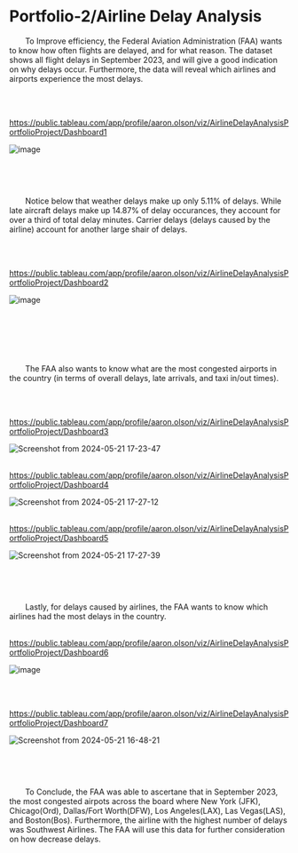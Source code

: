 # Portfolio-2/Airline Delay Analysis

&ensp;&thinsp;&ensp;&thinsp;&ensp;&thinsp;To Improve efficiency, the Federal Aviation Administration (FAA) wants to know how often flights are delayed, and for what reason.
The dataset shows all flight delays in September 2023, and will give a good indication on why delays occur.  Furthermore, the data will reveal which airlines and airports experience the most delays.

&nbsp;

&ensp;&thinsp;&ensp;&thinsp;&ensp;&thinsp;https://public.tableau.com/app/profile/aaron.olson/viz/AirlineDelayAnalysisPortfolioProject/Dashboard1

![image](https://github.com/A-Olson8/Portfolio-3/assets/95314634/0fd3f347-75e7-42ea-986c-73b9c64c510b)

&nbsp;

&nbsp;

&ensp;&thinsp;&ensp;&thinsp;&ensp;&thinsp;Notice below that weather delays make up only 5.11% of delays.  While late aircraft delays make up 14.87% of delay occurances, they account for over a third of total delay minutes.  Carrier delays (delays caused by the airline) account for another large shair of delays.

&nbsp;

&ensp;&thinsp;&ensp;&thinsp;&ensp;&thinsp;https://public.tableau.com/app/profile/aaron.olson/viz/AirlineDelayAnalysisPortfolioProject/Dashboard2

![image](https://github.com/A-Olson8/Portfolio-3/assets/95314634/a90ca7c4-babc-42a3-84f8-75f3c9007b00)

&nbsp;

&nbsp;

&nbsp;

&ensp;&thinsp;&ensp;&thinsp;&ensp;&thinsp;The FAA also wants to know what are the most congested airports in the country (in terms of overall delays, late arrivals, and taxi in/out times).

&nbsp;

&ensp;&thinsp;&ensp;&thinsp;&ensp;&thinsp;https://public.tableau.com/app/profile/aaron.olson/viz/AirlineDelayAnalysisPortfolioProject/Dashboard3

![Screenshot from 2024-05-21 17-23-47](https://github.com/A-Olson8/Portfolio-2/assets/95314634/e551d55a-21a1-4c09-ba45-d41be4374451)

&ensp;&thinsp;&ensp;&thinsp;&ensp;&thinsp;https://public.tableau.com/app/profile/aaron.olson/viz/AirlineDelayAnalysisPortfolioProject/Dashboard4

![Screenshot from 2024-05-21 17-27-12](https://github.com/A-Olson8/Portfolio-2/assets/95314634/21479bfd-ae12-422f-a578-2f2687644844)

&ensp;&thinsp;&ensp;&thinsp;&ensp;&thinsp;https://public.tableau.com/app/profile/aaron.olson/viz/AirlineDelayAnalysisPortfolioProject/Dashboard5

![Screenshot from 2024-05-21 17-27-39](https://github.com/A-Olson8/Portfolio-2/assets/95314634/b44208e8-fd31-4422-a4ec-83a1d20b285a)

&nbsp;

&nbsp;

&ensp;&thinsp;&ensp;&thinsp;&ensp;&thinsp;Lastly, for delays caused by airlines, the FAA wants to know which airlines had the most delays in the country.

&ensp;&thinsp;&ensp;&thinsp;&ensp;&thinsp;https://public.tableau.com/app/profile/aaron.olson/viz/AirlineDelayAnalysisPortfolioProject/Dashboard6

![image](https://github.com/A-Olson8/Portfolio-3/assets/95314634/a49933ee-6806-4ab1-b779-894c057a8d4c)

&nbsp;

&ensp;&thinsp;&ensp;&thinsp;&ensp;&thinsp;https://public.tableau.com/app/profile/aaron.olson/viz/AirlineDelayAnalysisPortfolioProject/Dashboard7

![Screenshot from 2024-05-21 16-48-21](https://github.com/A-Olson8/Portfolio-2/assets/95314634/396a82b6-5723-42f3-92df-714430445148)

&nbsp;

&nbsp;

&ensp;&thinsp;&ensp;&thinsp;&ensp;&thinsp;To Conclude, the FAA was able to ascertane that in September 2023, the most congested airpots across the board where New York (JFK), Chicago(Ord), Dallas/Fort Worth(DFW), Los Angeles(LAX), Las Vegas(LAS), and Boston(Bos).  Furthermore, the airline with the highest number of delays was Southwest Airlines.  The FAA will use this data for further consideration on how decrease delays.


